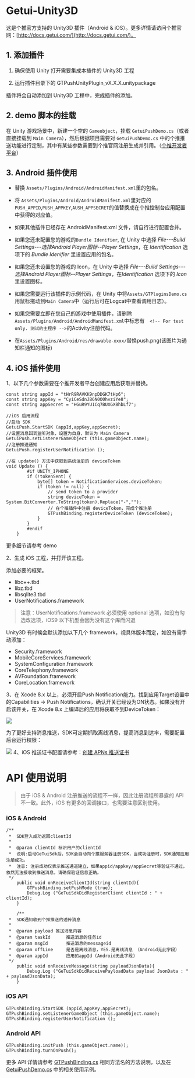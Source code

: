 # Getui-Unity3D
这是个推官方支持的 Unity3D 插件（Android & iOS）。更多详情请访问个推官网：[http://docs.getui.com/](http://docs.getui.com/)。
## 1. 添加插件

1. 确保使用 Unity 打开需要集成本插件的 Unity3D 工程

2. 运行插件目录下的 GTPushUnityPlugin_vX.X.X.unitypackage

插件将会自动添加到 Unity3D 工程中，完成插件的添加。


## 2. demo 脚本的挂载
在 Unity 游戏场景中，新建一个空的 `Gameobject`，挂载 `GetuiPushDemo.cs`（或者直接挂载到 `Main Camera`），然后根据项目需要对 `GetuiPushDemo.cs` 中的个推推送功能进行定制，其中有某些参数需要到个推官网注册生成并引用。（[个推开发者平台](https://dev.getui.com/dos4.0/index.html#login)）

## 3. Android 插件使用
- 替换 `Assets/Plugins/Android/AndroidManifest.xml`里的包名。

- 将 `Assets/Plugins/Android/AndroidManifest.xml`里对应的`PUSH_APPID`,`PUSH_APPKEY`,`AUSH_APPSECRET`的值替换成在个推控制台应用配置中获得的对应值。

- 如果其他插件已经存在 AndroidManifest.xml 文件，请自行进行配置合并。

- 如果您还未配置您的游戏的`Bundle Idenifier`, 在 Unity 中选择 *File---Build Settings---选择Android Player图标--Player Settings*，在 *Identification* 选项下的 *Bundle Idenifier* 里设置应用的包名。

- 如果您还未设置您的游戏的 Icon，在 Unity 中选择 *File---Build Settings---选择Android Player图标--Player Settings*，在*Identification* 选项下的 *Icon* 里设置图标。

- 如果您需要运行该插件的示例代码，在 Unity 中将`Assets/GTPluginsDemo.cs`用鼠标拖动到`Main Camera`中（运行后可在Logcat中查看调用日志）。

- 如果您需要立即在您自己的游戏中使用插件，请删除`Assets/Plugins/Android/AndroidManifest.xml`中标志有`  <!-- For test only. 测试的主程序 -->`的Activity注册代码。

- 在`Assets/Plugins/Android/res/drawable-xxxx/`替换push.png(该图片为通知栏通知的图标)

## 4. iOS 插件使用

1、以下几个参数需要在个推开发者平台创建应用后获取并替换。

```
const string appId = "tHrR9RAVKK9npDDGK7tHp6";
const string appKey = "CyiCeSdnJB6N0O0hvziYe8";
const string appSecret = "HGuR9YU1Cq7BUXGXBhbLf7";
```

```
//iOS 启用流程
//启动 SDK
GetuiPush.StartSDK (appId,appKey,appSecret);
//设置消息回调监听对象，设置为自身，默认为 Main Camera
GetuiPush.setListenerGameObject (this.gameObject.name);
//注册推送通知
GetuiPush.registerUserNotification ();
```
```
//在 update() 方法中获取到系统注册的 deviceToken
void Update () {
		#if UNITY_IPHONE
		if (!tokenSent) {
			byte[] token = NotificationServices.deviceToken;
			if (token != null) {
				// send token to a provider
				string deviceToken = System.BitConverter.ToString(token).Replace("-","");
				// 在个推插件中注册 deviceToken，完成个推注册
				GTPushBinding.registerDeviceToken (deviceToken);
			}
		}
		#endif
	}
```
更多细节请参考 demo

2、生成 iOS 工程，并打开该工程。

添加必要的框架。

* libc++.tbd
* libz.tbd
* libsqlite3.tbd
* UserNotifications.framework

> 注意：UserNotifications.framework 必须使用 optional 选项，如没有勾选改选项，iOS9 以下机型会因为没有这个库而闪退

Unity3D 有时候会默认添加以下几个 framework，视具体版本而定，如没有需手动添加：

* Security.framework
* MobileCoreServices.framework
* SystemConfiguration.framework
* CoreTelephony.framework
* AVFoundation.framework
* CoreLocation.framework

3、在 Xcode 8.x 以上，必须开启Push Notification能力。找到应用Target设置中的Capabilities -> Push Notifications，确认开关已经设为ON状态。如果没有开启该开关，在 Xcode 8.x 上编译后的应用将获取不到DeviceToken：

![](http://docs.getui.com/mobile/ios/img/xcode_capability.png)

为了更好支持消息推送，SDK可定期抓取离线消息，提高消息到达率，需要配置后台运行权限：

![](http://docs.getui.com/mobile/ios/img/xcode_background.png)
4、iOS 推送证书配置请参考：[创建 APNs 推送证书](http://docs.getui.com/mobile/ios/apns/)

# API 使用说明
> 由于 iOS & Android 注册推送的流程不一样，因此注册流程所暴露的 API 不一致。此外，iOS 有更多的回调接口，也需要注意区别使用。

### iOS & Android

```
/**
 *  SDK登入成功返回clientId
 *
 *  @param clientId 标识用户的clientId
 *  说明:启动GeTuiSdk后，SDK会自动向个推服务器注册SDK，当成功注册时，SDK通知应用注册成功。
 *  注意: 注册成功仅表示推送通道建立，如果appid/appkey/appSecret等验证不通过，依然无法接收到推送消息，请确保验证信息正确。
 */
	public void onReceiveClientId(string clientId){
		GTPushBinding.setPushMode (true);
		Debug.Log ("GeTuiSdkDidRegisterClient clientId : " + clientId);
	}

	/**
 *  SDK通知收到个推推送的透传消息
 *
 *  @param payload 推送消息内容
 *  @param taskId      推送消息的任务id
 *  @param msgId       推送消息的messageid
 *  @param offLine     是否是离线消息，YES.是离线消息 （Android无此字段）
 *  @param appId       应用的appId (Android无此字段)
 */
	public void onReceiveMessage(string payloadJsonData){
		Debug.Log ("GeTuiSdkDidReceivePayloadData payload JsonData : " + payloadJsonData);
	}
```

### iOS API
```
GTPushBinding.StartSDK (appId,appKey,appSecret);
GTPushBinding.setListenerGameObject (this.gameObject.name);
GTPushBinding.registerUserNotification ();
```

### Android API
```
GTPushBinding.initPush (this.gameObject.name));
GTPushBinding.turnOnPush();
```

更多 API 详情请参考 [GTPushBinding.cs](https://github.com/GetuiLaboratory/getui-unity3d/blob/master/Plugins/GTPushBinding.cs) 相同方法名的方法说明，以及在 [GetuiPushDemo.cs](https://github.com/GetuiLaboratory/getui-unity3d/blob/master/Example/GetuiPushDemo.cs) 中的相关使用示例。
